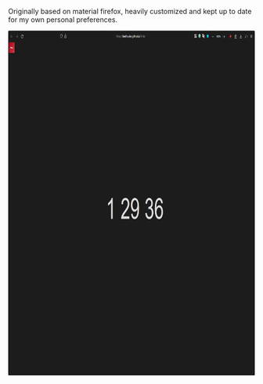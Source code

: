 Originally based on material firefox, heavily customized and kept up to date for my own personal preferences.

<img src="Screenshot 1.png" alt="img" align="right" width="851px" height="703.5px">